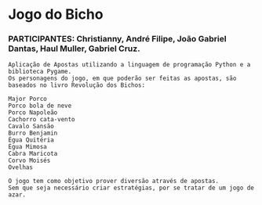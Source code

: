 # Jogo do Bicho

### PARTICIPANTES: Christianny, André Filipe, João Gabriel Dantas, Haul Muller, Gabriel Cruz.
```
Aplicação de Apostas utilizando a linguagem de programação Python e a biblioteca Pygame.
Os personagens do jogo, em que poderão ser feitas as apostas, são baseados no livro Revolução dos Bichos:
```
```
Major Porco
Porco bola de neve
Porco Napoleão 
Cachorro cata-vento
Cavalo Sansão
Burro Benjamin
Égua Quitéria
Égua Mimosa
Cabra Maricota
Corvo Moisés
Ovelhas
```
```
O jogo tem como objetivo prover diversão através de apostas.
Sem que seja necessário criar estratégias, por se tratar de um jogo de azar.
```
